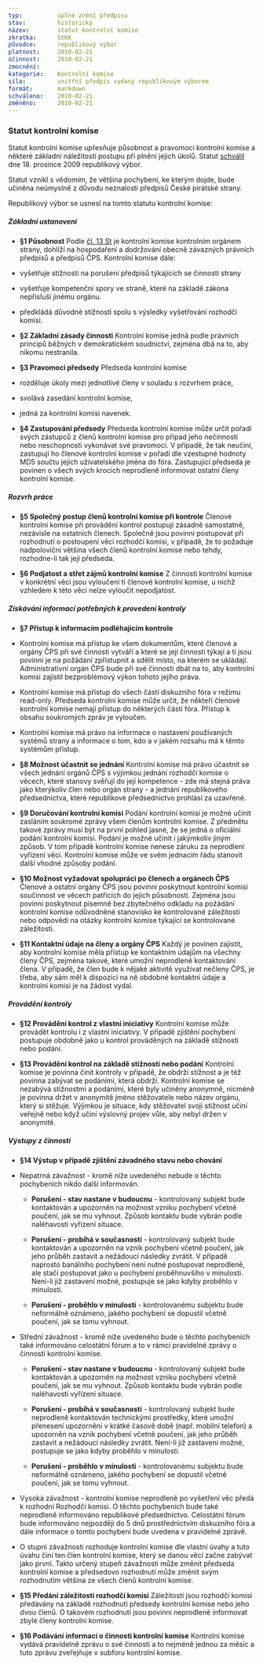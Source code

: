 ```yaml
---
typ:          úplné znění předpisu
stav:         historický
název:        statut kontrolní komise
zkratka:      StKK
původce:      republikový výbor
platnost:     2010-02-21
účinnost:     2010-02-21
zmocnění:     
kategorie:    Kontrolní komise
síla:         vnitřní předpis vydaný republikovým výborem
formát:       markdown
schváleno:    2010-02-21
změněno:      2010-02-21
---
```


<!--### 21.02.2010 20:01 ![image alt text](image_0.png)[ ](http://www.pirati.cz/rules/stkk?rev=1266778902&do=diff)[rules:stkk](http://www.pirati.cz/rules/stkk?rev=1266778902) Mgr. Bc. Jakub Michálek-->

### Statut kontrolní komise

Statut kontrolní komise upřesňuje působnost a pravomoci kontrolní komise a některé základní náležitosti postupu při plnění jejich úkolů. Statut [schválil](https://www.ceskapiratskastrana.cz/forum/viewtopic.php?f=188&t=2750) dne 18. prosince 2009 republikový výbor.

Statut vznikl s vědomím, že většina pochybení, ke kterým dojde, bude učiněna neúmyslně z důvodu neznalosti předpisů České pirátské strany.

Republikový výbor se usnesl na tomto statutu kontrolní komise:

##### **Základní ustanovení**

* **§1 Působnost** Podle [čl. 13 St](http://www.pirati.cz/rules/st#cl13) je kontrolní komise kontrolním orgánem strany, dohlíží na hospodaření a dodržování obecně závazných právních předpisů a předpisů ČPS. Kontrolní komise dále:

* vyšetřuje stížnosti na porušení předpisů týkajících se činnosti strany

* vyšetřuje kompetenční spory ve straně, které na základě zákona nepřísluší jinému orgánu.

* předkládá důvodné stížnosti spolu s výsledky vyšetřování rozhodčí komisi.

* **§2 Základní zásady činnosti** Kontrolní komise jedná podle právních principů běžných v demokratickém soudnictví, zejména dbá na to, aby nikomu nestranila.

* **§3 Pravomoci předsedy** Předseda kontrolní komise

* rozděluje úkoly mezi jednotlivé členy v souladu s rozvrhem práce,

* svolává zasedání kontrolní komise,

* jedná za kontrolní komisi navenek.

* **§4 Zastupování předsedy** Předseda kontrolní komise může určit pořadí svých zástupců z členů kontrolní komise pro případ jeho nečinnosti nebo neschopnosti vykonávat své pravomoci. V případě, že tak neučiní, zastupují ho členové kontrolní komise v pořadí dle vzestupné hodnoty MD5 součtu jejich uživatelského jména do fóra. Zastupující předseda je povinen o všech svých krocích neprodleně informovat ostatní členy kontrolní komise.

##### **Rozvrh práce**

* **§5 Společný postup členů kontrolní komise při kontrole** Členové kontrolní komise při provádění kontrol postupují zásadně samostatně, nezávisle na ostatních členech. Společně jsou povinni postupovat při rozhodnutí o postoupení věci rozhodčí komisi, v případě, že to požaduje nadpoloviční většina všech členů kontrolní komise nebo tehdy, rozhodne-li tak její předseda.

* **§6 Podjatost a střet zájmů kontrolní komise** Z činnosti kontrolní komise v konkrétní věci jsou vyloučeni ti členové kontrolní komise, u nichž vzhledem k této věci nelze vyloučit nepodjatost.

##### **Získávání informací potřebných k provedení kontroly**

* **§7 Přístup k informacím podléhajícím kontrole**

* Kontrolní komise má přístup ke všem dokumentům, které členové a orgány ČPS při své činnosti vytváří a které se její činnosti týkají a ti jsou povinni je na požádání zpřístupnit a sdělit místo, na kterém se ukládají. Administrativní orgán ČPS bude při své činnosti dbát na to, aby kontrolní komisi zajistil bezproblémový výkon tohoto jejího práva.

* Kontrolní komise má přístup do všech částí diskuzního fóra v režimu read-only. Předseda kontrolní komise může určit, že někteří členové kontrolní komise nemají přístup do některých částí fóra. Přístup k obsahu soukromých zpráv je vyloučen.

* Kontrolní komise má právo na informace o nastavení používaných systémů strany a informace o tom, kdo a v jakém rozsahu má k těmto systémům přístup.

* **§8 Možnost účastnit se jednání** Kontrolní komise má právo účastnit se všech jednání orgánů ČPS s výjimkou jednání rozhodčí komise o věcech, které stanovy svěřují do její kompetence - zde má stejná práva jako kterýkoliv člen nebo orgán strany - a jednání republikového předsednictva, které republikové předsednictvo prohlásí za uzavřené.

* **§9 Doručování kontrolní komisi** Podání kontrolní komisi je možné učinit zasláním soukromé zprávy všem členům kontrolní komise. Z předmětu takové zprávy musí být na první pohled jasné, že se jedná o oficiální podání kontrolní komisi. Podání je možné učinit i jakýmkoliv jiným způsob. V tom případě kontrolní komise nenese záruku za neprodlení vyřízení věci. Kontrolní komise může ve svém jednacím řádu stanovit další vhodné způsoby podání.

* **§10 Možnost vyžadovat spolupráci po členech a orgánech ČPS** Členové a ostatní orgány ČPS jsou povinni poskytnout kontrolní komisi součinnost ve věcech patřících do jejich působnosti. Zejména jsou povinni poskytnout písemně bez zbytečného odkladu na požádání kontrolní komise odůvodněné stanovisko ke kontrolované záležitosti nebo odpovědi na otázky kontrolní komise týkající se kontrolované záležitosti.

* **§11 Kontaktní údaje na členy a orgány ČPS** Každý je povinen zajistit, aby kontrolní komise měla přístup ke kontaktním údajům na všechny členy ČPS, zejména takové, které umožní neprodlené kontaktování člena. V případě, že člen bude k nějaké aktivitě využívat nečleny ČPS, je třeba, aby sám měl k dispozici na ně obdobné kontaktní údaje a kontrolní komisi je na žádost vydal.

##### **Provádění kontroly**

* **§12 Provádění kontrol z vlastní iniciativy** Kontrolní komise může provádět kontrolu i z vlastní iniciativy. V případě zjištění pochybení postupuje obdobně jako u kontrol prováděných na základě stížnosti nebo podání.

* **§13 Provádění kontrol na základě stížnosti nebo podání** Kontrolní komise je povinna činit kontroly v případě, že obdrží stížnost a je též povinna zabývat se podáními, která obdrží. Kontrolní komise se nezabývá stížnostmi a podáními, které byly učiněny anonymně, nicméně je povinna držet v anonymitě jméno stěžovatele nebo název orgánu, který si stěžuje. Výjimkou je situace, kdy stěžovatel svoji stížnost učiní veřejně nebo když učiní výslovný projev vůle, aby nebyl držen v anonymitě.

##### **Výstupy z činnosti**

* **§14 Výstup v případě zjištění závadného stavu nebo chování**

* Nepatrná závažnost - kromě níže uvedeného nebude o těchto pochybeních nikdo další informován.

    * **Porušení - stav nastane v budoucnu** - kontrolovaný subjekt bude kontaktován a upozorněn na možnost vzniku pochybení včetně poučení, jak se mu vyhnout. Způsob kontaktu bude vybrán podle naléhavosti vyřízení situace.

    * **Porušení - probíhá v současnosti** - kontrolovaný subjekt bude kontaktován a upozorněn na vznik pochybení včetně poučení, jak jeho průběh zastavit a nežádoucí následky zvrátit. V případě naprosto banálního pochybení není nutné postupovat neprodleně, ale stačí postupovat jako u pochybení proběhnuvšího v minulosti. Není-li již zastavení možné, postupuje se jako kdyby proběhlo v minulosti.

    * **Porušení - proběhlo v minulosti** - kontrolovanému subjektu bude neformálně oznámeno, jakého pochybení se dopustil včetně poučení, jak se tomu vyhnout.

* Střední závažnost - kromě níže uvedeného bude o těchto pochybeních také informováno celostátní fórum a to v rámci pravidelné zprávy o činnosti kontrolní komise.

    * **Porušení - stav nastane v budoucnu** - kontrolovaný subjekt bude kontaktován a upozorněn na možnost vzniku pochybení včetně poučení, jak se mu vyhnout. Způsob kontaktu bude vybrán podle naléhavosti vyřízení situace.

    * **Porušení - probíhá v současnosti** - kontrolovaný subjekt bude neprodleně kontaktován technickými prostředky, které umožní přenesení upozornění v krátké časově době (např. mobilní telefon) a upozorněn na vznik pochybení včetně poučení, jak jeho průběh zastavit a nežádoucí následky zvrátit. Není-li již zastavení možné, postupuje se jako kdyby proběhlo v minulosti.

    * **Porušení - proběhlo v minulosti** - kontrolovanému subjektu bude neformálně oznámeno, jakého pochybení se dopustil včetně poučení, jak se tomu vyhnout.

* Vysoká závažnost - kontrolní komise neprodleně po vyšetření věc předá k rozhodní Rozhodčí komisi. O těchto pochybeních bude také neprodleně informováno republikové předsednictvo. Celostátní fórum bude informováno nejpozději do 5 dnů prostřednictvím diskuzního fóra a dále informace o tomto pochybení bude uvedena v pravidelné zprávě.

* O stupni závažnosti rozhoduje kontrolní komise dle vlastní úvahy a tuto úvahu činí ten člen kontrolní komise, který se danou věcí začne zabývat jako první. Takto určený stupeň závažnosti může změnit předseda kontrolní komise a předsedovo rozhodnutí může změnit svým rozhodnutím většina ze všech členů kontrolní komise.

* **§15 Předání záležitosti rozhodčí komisi** Záležitosti jsou rozhodčí komisi předávány na základě rozhodnutí předsedy kontrolní komise nebo jeho dvou členů. O takovém rozhodnutí jsou povinni neprodleně informovat zbylé členy kontrolní komise.

* **§16 Podávání informací o činnosti kontrolní komise** Kontrolní komise vydává pravidelně zprávu o své činnosti a to nejméně jednou za měsíc a tuto zprávu zveřejňuje v subforu kontrolní komise.

